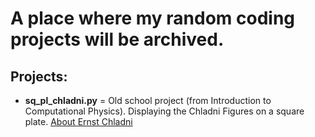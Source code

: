 # A place where my random coding projects will be archived.

## Projects:
* **sq_pl_chladni.py** = Old school project (from Introduction to Computational Physics). Displaying the Chladni Figures on a square plate. [About Ernst Chladni](https://monoskop.org/Ernst_Chladni) 
